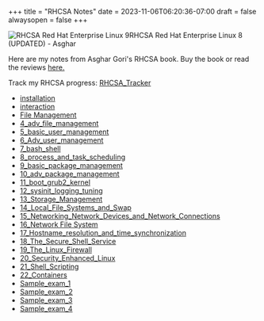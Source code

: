 +++
title = "RHCSA Notes"
date = 2023-11-06T06:20:36-07:00
draft = false
alwaysopen = false
+++ 

![RHCSA Red Hat Enterprise Linux 9](https://m.media-amazon.com/images/I/61nDZ7iz85L._SL1360_.jpg?classs=inline&height=125px)RHCSA Red Hat Enterprise Linux 8 (UPDATED) - Asghar 

Here are my notes from Asghar Gori's RHCSA book. Buy the book or read the reviews [here.](https://www.amazon.com/RHCSA-Red-Enterprise-Linux-UPDATED/dp/1775062147/ref=sr_1_6?crid=3TDQLDWCOKJGL&keywords=rhcsa&qid=1701790165&sprefix=rhcs%2Caps%2C128&sr=8-6)

Track my RHCSA progress: [RHCSA_Tracker](RHCSA_Tracker.md)

- [installation](1_installation.md)
- [interaction](2_interaction.md)
- [File Management](3_file_management.md)
- [4_adv_file_management](4_adv_file_management.md)
- [5_basic_user_management](5_basic_user_management.md)
- [6_Adv_user_management](6_Adv_user_management.md)
- [7_bash_shell](7_bash_shell.md)
- [8_process_and_task_scheduling](8_process_and_task_scheduling.md)
- [9_basic_package_management](9_basic_package_management.md)
- [10_adv_package_management](10_adv_package_management.md)
- [11_boot_grub2_kernel](11_boot_grub2_kernel.md)
- [12_sysinit_logging_tuning](12_sysinit_logging_tuning.md)
- [13_Storage_Management](13_Storage_Management.md)
- [14_Local_File_Systems_and_Swap](14_Local_File_Systems_and_Swap.md)
- [15_Networking_Network_Devices_and_Network_Connections](15_Networking_Network_Devices_and_Network_Connections.md)
- [16_Network File System](16_Network%20File%20System.md)
- [17_Hostname_resolution_and_time_synchronization](17_Hostname_resolution_and_time_synchronization.md)
- [18_The_Secure_Shell_Service](18_The_Secure_Shell_Service.md)
- [19_The_Linux_Firewall](19_The_Linux_Firewall.md)
- [20_Security_Enhanced_Linux](20_Security_Enhanced_Linux.md)
- [21_Shell_Scripting](21_Shell_Scripting.md)
- [22_Containers](22_Containers.md)
- [Sample_exam_1](Sample_exam_1.md)
- [Sample_exam_2](Sample_exam_2.md)
- [Sample_exam_3](Sample_exam_3.md)
- [Sample_exam_4](Sample_exam_4.md)                                                                                 
